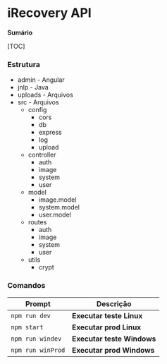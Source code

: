 # iRecovery API

**Sumário**

[TOC]

### Estrutura

+ admin   - Angular
+ jnlp    - Java
+ uploads - Arquivos
+ src - Arquivos
    + config
       + cors
       + db
       + express
       + log
       + upload
    + controller
       + auth
       + image
       + system
       + user
    + model
       + image.model
       + system.model
       + user.model
    + routes
       + auth
       + image
       + system
       + user
    + utils
       + crypt

### Comandos

| Prompt            | Descrição                      |
| ----------------- | ------------------------------ |
| `npm run dev`     | **Executar teste Linux**       |
| `npm start`       | **Executar prod Linux**        |
| `npm run windev`  | **Executar teste Windows**     |
| `npm run winProd` | **Executar prod Windows**      |
